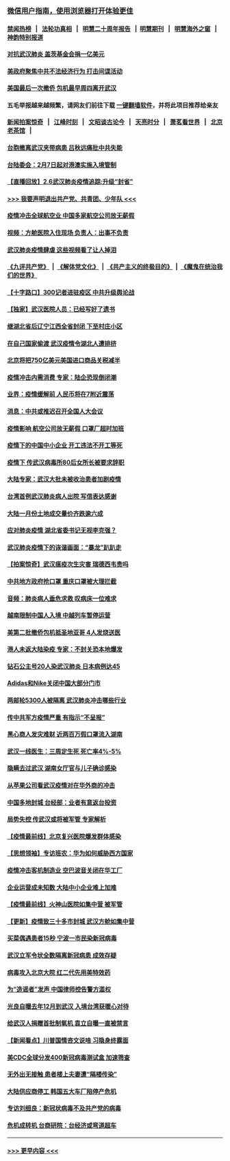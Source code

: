 ### [微信用户指南，使用浏览器打开体验更佳](https://github.com/gfw-breaker/banned-news1/blob/master/indexes/wechat-guide.md?t=0)
#### [禁闻热榜](热点新闻.md?t=0)  &nbsp;&nbsp;|&nbsp;&nbsp; [法轮功真相](https://github.com/gfw-breaker/truth/blob/master/README.md?t=0) &nbsp;&nbsp;|&nbsp;&nbsp; [明慧二十周年报告](https://github.com/gfw-breaker/mh-reports/blob/master/README.md?t=0) &nbsp;&nbsp;|&nbsp;&nbsp;[明慧期刊](https://github.com/gfw-breaker/mh-qikan) &nbsp;&nbsp;|&nbsp;&nbsp; [明慧海外之窗](https://github.com/gfw-breaker/mh-news/blob/master/README.md?t=0) &nbsp;&nbsp;|&nbsp;&nbsp; [神韵特别报道](https://github.com/gfw-breaker/mh-news/blob/master/shenyun.md?t=0)
#### [对抗武汉肺炎 盖茨基金会捐一亿美元](../pages/nsc413/n11848953.md?t=02070022) 
#### [美政府聚焦中共不法经济行为 打击间谍活动](../pages/nsc413/n11849322.md?t=02070022) 
#### [美国最后一次撤侨 包机最早周四离开武汉](../pages/nsc413/n11849395.md?t=02070022) 
#### 五毛举报越来越频繁，请网友们前往下载 [一键翻墙软件](https://github.com/gfw-breaker/ssr-accounts)，并将此项目推荐给亲友
#### [新闻拍案惊奇](https://github.com/gfw-breaker/banned-news1/blob/master/pages/link4.md) &nbsp;&nbsp;|&nbsp;&nbsp; [江峰时刻](https://github.com/gfw-breaker/banned-news1/blob/master/pages/link4.md) &nbsp;&nbsp;|&nbsp;&nbsp; [文昭谈古论今](https://github.com/gfw-breaker/banned-news1/blob/master/pages/link4.md) &nbsp;&nbsp;|&nbsp;&nbsp; [天亮时分](https://github.com/gfw-breaker/banned-news1/blob/master/pages/link4.md) &nbsp;&nbsp;|&nbsp;&nbsp; [萧茗看世界](https://github.com/gfw-breaker/banned-news1/blob/master/pages/link4.md) &nbsp;&nbsp;|&nbsp;&nbsp; [北京老茶馆](https://github.com/gfw-breaker/banned-news1/blob/master/pages/link4.md) &nbsp;&nbsp;|&nbsp;&nbsp; 
#### [台胞撤离武汉夹带病患 吕秋远痛批中共失能](../pages/nsc413/n11849153.md?t=02070022) 
#### [台陆委会：2月7日起对港澳实施入境管制](../pages/nsc413/n11848681.md?t=02070022) 
#### [【直播回放】2.6武汉肺炎疫情追踪:升级“封省”](../pages/nsc413/n11848948.md?t=02070022) 
#### [>>> 我要声明退出共产党、共青团、少年队 <<<](https://github.com/begood0513/goodnews/blob/master/quit/letter.md) 
#### [疫情冲击全球航空业 中国多家航空公司放无薪假](../pages/nsc413/n11849188.md?t=02070022) 
#### [视频：方舱医院入住现场 负责人：出事不负责](../pages/nsc413/n11845312.md?t=02070022) 
#### [武汉肺炎疫情肆虐 这些视频看了让人掉泪](../pages/nsc413/n11848904.md?t=02070022) 
#### [《九评共产党》](https://github.com/begood0513/9ping.md/blob/master/README.md) &nbsp;|&nbsp; [《解体党文化》](../../../../jtdwh.md/blob/master/README.md)  &nbsp;|&nbsp; [《共产主义的终极目的》](../../../../gczydzjmd.md/blob/master/README.md) &nbsp;|&nbsp; [《魔鬼在统治我们的世界》](../../../../mgztzwmdsj.md/blob/master/README.md) 
#### [【十字路口】300记者进驻疫区 中共升级舆论战](../pages/nsc413/n11847578.md?t=02070022) 
#### [【独家】武汉医院人员：已经写好了遗书](../pages/nsc413/n11848942.md?t=02070022) 
#### [继湖北省后辽宁江西全省封闭 下至村庄小区](../pages/nsc413/n11848814.md?t=02070022) 
#### [在自己国家偷渡 武汉疫情令湖北人遭排挤](../pages/nsc413/n11848737.md?t=02070022) 
#### [北京将把750亿美元美国进口商品关税减半](../pages/nsc413/n11848896.md?t=02070022) 
#### [疫情冲击内需消费 专家：陆企恐现倒闭潮](../pages/nsc413/n11849265.md?t=02070022) 
#### [业界：疫情缓解前 人民币将在7附近震荡](../pages/nsc413/n11848445.md?t=02070022) 
#### [消息：中共或推迟召开全国人大会议](../pages/nsc413/n11848698.md?t=02070022) 
#### [疫情影响 航空公司放无薪假 口罩厂超时加班](../pages/nsc413/n11848173.md?t=02070022) 
#### [疫情下的中国中小企业 开工违法不开工等死](../pages/nsc413/n11848520.md?t=02070022) 
#### [疫情下 传武汉病毒所80后女所长被要求辞职](../pages/nsc413/n11842494.md?t=02070022) 
#### [大陆专家：武汉大批未被收治患者加剧疫情](../pages/nsc413/n11848163.md?t=02070022) 
#### [台湾首例武汉肺炎病人出院 写信表达感谢](../pages/nsc413/n11848408.md?t=02070022) 
#### [大陆一月份土地成交量价齐跌逾六成](../pages/nsc413/n11847770.md?t=02070022) 
#### [应对肺炎疫情 湖北省委书记无视李克强？](../pages/nsc413/n11848018.md?t=02070022) 
#### [武汉肺炎疫情下的诙谐画面：“暴龙”趴趴走](../pages/nsc413/n11848057.md?t=02070022) 
#### [【拍案惊奇】武汉瘟疫次生灾害 瑞德西韦贵吗](../pages/nsc413/n11847587.md?t=02070022) 
#### [中共地方政府抢口罩 重庆口罩被大理拦截](../pages/nsc413/n11848150.md?t=02070022) 
#### [音频：肺炎病人垂危求救 叹病床一位难求](../pages/nsc413/n11847883.md?t=02070022) 
#### [越南限制中国人入境 中越列车暂停运营](../pages/nsc413/n11847844.md?t=02070022) 
#### [美第二批撤侨包机抵圣地亚哥 4人发烧送医](../pages/nsc413/n11847923.md?t=02070022) 
#### [港人未返大陆染疫 专家：不封关恐本地爆发](../pages/nsc413/n11848021.md?t=02070022) 
#### [钻石公主号20人染武汉肺炎 日本病例达45](../pages/nsc413/n11847823.md?t=02070022) 
#### [Adidas和Nike关闭中国大部分门市](../pages/nsc413/n11847720.md?t=02070022) 
#### [两邮轮5300人被隔离 武汉肺炎冲击哪些行业](../pages/nsc413/n11847456.md?t=02070022) 
#### [传中共军方疫情严重 有指示“不呈报”](../pages/nsc413/n11847828.md?t=02070022) 
#### [黑心商人发灾难财 近两百万假口罩流入湖南](../pages/nsc413/n11847794.md?t=02070022) 
#### [武汉一线医生：三周定生死 死亡率4%-5%](../pages/nsc413/n11847780.md?t=02070022) 
#### [隐瞒去过武汉 湖南女厅官与儿子确诊感染](../pages/nsc413/n11847669.md?t=02070022) 
#### [从苹果公司看武汉疫情对在华外商的冲击](../pages/nsc413/n11847586.md?t=02070022) 
#### [中国多地封城 台经部：业者有意返台投资](../pages/nsc413/n11847732.md?t=02070022) 
#### [局势失控 传武汉或将被军管 专家解析](../pages/nsc413/n11847458.md?t=02070022) 
#### [【疫情最前线】北京复兴医院爆发群体感染](../pages/nsc413/n11847626.md?t=02070022) 
#### [【思想领袖】专访班农：华为如何威胁西方国家](../pages/nsc413/n11847306.md?t=02070022) 
#### [疫情冲击客机制造业 空巴波音关闭在华工厂](../pages/nsc413/n11847550.md?t=02070022) 
#### [企业运营成未知数 大陆中小企业难上加难](../pages/nsc413/n11847477.md?t=02070022) 
#### [【疫情最前线】火神山医院如集中营 被军管](../pages/nsc413/n11847524.md?t=02070022) 
#### [【更新】疫情致三十多市封城 武汉方舱如集中营](../pages/nsc413/n11801312.md?t=02070022) 
#### [买菜偶遇患者15秒 宁波一市民染新冠病毒](../pages/nsc413/n11847294.md?t=02070022) 
#### [武汉立军令状全数隔离新冠病患 成效存疑](../pages/nsc413/n11847328.md?t=02070022) 
#### [病毒攻入北京大院 红二代先用美特效药](../pages/nsc413/n11847427.md?t=02070022) 
#### [为“造谣者”发声 中国律师控告警方滥权](../pages/nsc413/n11847326.md?t=02070022) 
#### [光良自曝去年12月到武汉 入境台湾获暖心对待](../pages/nsc413/n11847243.md?t=02070022) 
#### [给武汉人捐赠首批制氧机 袁立自曝一直被禁言](../pages/nsc413/n11846974.md?t=02070022) 
#### [【新闻看点】川普国情咨文说啥 习隐身终露面](../pages/nsc413/n11847016.md?t=02070022) 
#### [美CDC全球分发400新冠病毒测试盒 加速筛查](../pages/nsc413/n11847260.md?t=02070022) 
#### [无外出无接触 患者楼上夫妻遭“隔楼传染”](../pages/nsc413/n11847233.md?t=02070022) 
#### [大陆供应商停工 韩国五大车厂陷停产危机](../pages/nsc413/n11847062.md?t=02070022) 
#### [专访刘细良：新冠状病毒不及共产党的病毒](../pages/nsc413/n11847164.md?t=02070022) 
#### [危机成转机 台商研院：台经济或弯道超车](../pages/nsc413/n11846448.md?t=02070022) 

----
#### [ >>> 更早内容 <<< ](../indexes/nsc413-earlier.md)
